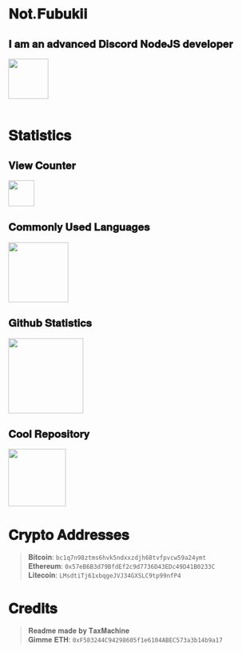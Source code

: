 # 𝐍𝐨𝐭.𝐅𝐮𝐛𝐮𝐤𝐢𝐢
## 𝐈 𝐚𝐦 𝐚𝐧 𝐚𝐝𝐯𝐚𝐧𝐜𝐞𝐝 𝐃𝐢𝐬𝐜𝐨𝐫𝐝 𝐍𝐨𝐝𝐞𝐉𝐒 𝐝𝐞𝐯𝐞𝐥𝐨𝐩𝐞𝐫
<div>
    <img src="https://discord.c99.nl/widget/theme-2/245879042014707713.png" align="center" height="80" /><br>
</div><br>

# 𝐒𝐭𝐚𝐭𝐢𝐬𝐭𝐢𝐜𝐬
<div>
    <h2>𝐕𝐢𝐞𝐰 𝐂𝐨𝐮𝐧𝐭𝐞𝐫</h2>
    <img src="https://profile-counter.glitch.me/GayarraFrost/count.svg" height="52" />
    <h2>𝐂𝐨𝐦𝐦𝐨𝐧𝐥𝐲 𝐔𝐬𝐞𝐝 𝐋𝐚𝐧𝐠𝐮𝐚𝐠𝐞𝐬</h2>
    <img height="120" src="https://github-readme-stats.vercel.app/api/top-langs/?username=GayarraFrost&layout=compact&theme=midnight-purple&hide_border=true&hide_title=true" />
    <h2>𝐆𝐢𝐭𝐡𝐮𝐛 𝐒𝐭𝐚𝐭𝐢𝐬𝐭𝐢𝐜𝐬</h2>
    <img height="150" src="https://github-readme-stats.vercel.app/api?username=GayarraFrost&theme=midnight-purple&hide_border=true" />
    <h2>𝐂𝐨𝐨𝐥 𝐑𝐞𝐩𝐨𝐬𝐢𝐭𝐨𝐫𝐲</h2>
    <img height="115" src="https://github-readme-stats.vercel.app/api/pin/?username=GayarraFrost&repo=TomoriProject&theme=midnight-purple&hide_border=true" />
</div>

# 𝐂𝐫𝐲𝐩𝐭𝐨 𝐀𝐝𝐝𝐫𝐞𝐬𝐬𝐞𝐬
>𝐁𝐢𝐭𝐜𝐨𝐢𝐧: <code>bc1q7n98ztms6hvk5ndxxzdjh68tvfpvcw59a24ymt</code><br>
>𝐄𝐭𝐡𝐞𝐫𝐞𝐮𝐦: <code>0x57eB6B3d79BfdEf2c9d7736D43EDc49D41B0233C</code><br>
>𝐋𝐢𝐭𝐞𝐜𝐨𝐢𝐧: <code>LMsdtiTj61xbqgeJVJ34GXSLC9tp99nfP4</code><br>

# 𝐂𝐫𝐞𝐝𝐢𝐭𝐬
>𝐑𝐞𝐚𝐝𝐦𝐞 𝐦𝐚𝐝𝐞 𝐛𝐲 𝐓𝐚𝐱𝐌𝐚𝐜𝐡𝐢𝐧𝐞<br>
>𝐆𝐢𝐦𝐦𝐞 𝐄𝐓𝐇: <code >0xF583244C94298605f1e6104ABEC573a3b14b9a17</code>
